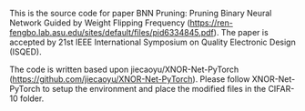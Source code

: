 This is the source code for paper BNN Pruning: Pruning Binary Neural Network Guided by Weight
Flipping Frequency (https://ren-fengbo.lab.asu.edu/sites/default/files/pid6334845.pdf). The paper is accepted by 21st IEEE International Symposium on Quality Electronic Design (ISQED).

The code is written based upon jiecaoyu/XNOR-Net-PyTorch (https://github.com/jiecaoyu/XNOR-Net-PyTorch). Please follow XNOR-Net-PyTorch to setup the environment and place the modified files in the CIFAR-10 folder. 
